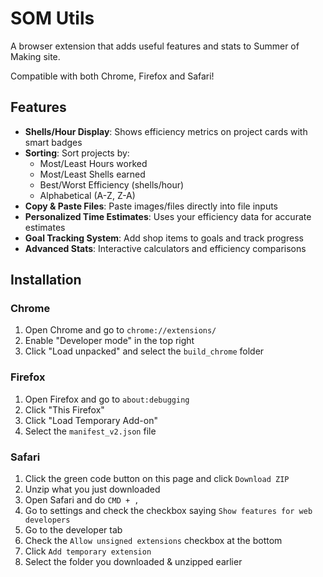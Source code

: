 # SOM Utils

A browser extension that adds useful features and stats to Summer of Making site.

Compatible with both Chrome, Firefox and Safari!

## Features

- **Shells/Hour Display**: Shows efficiency metrics on project cards with smart badges
- **Sorting**: Sort projects by:
  - Most/Least Hours worked
  - Most/Least Shells earned
  - Best/Worst Efficiency (shells/hour)
  - Alphabetical (A-Z, Z-A)
- **Copy & Paste Files**: Paste images/files directly into file inputs
- **Personalized Time Estimates**: Uses your efficiency data for accurate estimates
- **Goal Tracking System**: Add shop items to goals and track progress
- **Advanced Stats**: Interactive calculators and efficiency comparisons

## Installation

### Chrome
1. Open Chrome and go to `chrome://extensions/`
2. Enable "Developer mode" in the top right
3. Click "Load unpacked" and select the `build_chrome` folder

### Firefox
1. Open Firefox and go to `about:debugging`
2. Click "This Firefox"
3. Click "Load Temporary Add-on"
4. Select the `manifest_v2.json` file

### Safari
1. Click the green code button on this page and click `Download ZIP`
2. Unzip what you just downloaded
3. Open Safari and do `CMD + ,`
4. Go to settings and check the checkbox saying `Show features for web developers`
5. Go to the developer tab
6. Check the `Allow unsigned extensions` checkbox at the bottom
7. Click `Add temporary extension`
8. Select the folder you downloaded & unzipped earlier
